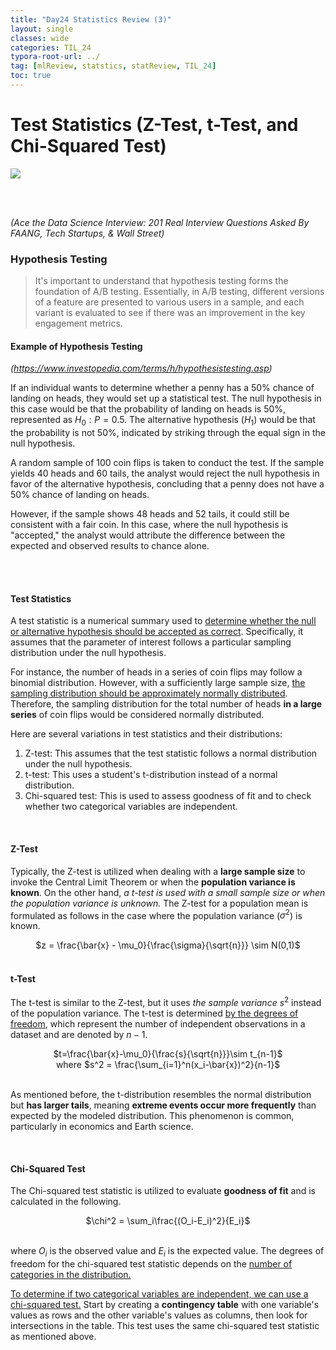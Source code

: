 ```yaml
---
title: "Day24 Statistics Review (3)"
layout: single
classes: wide
categories: TIL_24
typora-root-url: ../
tag: [mlReview, statstics, statReview, TIL_24]
toc: true 
---
```


# Test Statistics (Z-Test, t-Test, and Chi-Squared Test)

<img src="/blog/images/2024-06-19-TIL24_Day24/B9FF5BF4-EA91-4D12-ADC8-2A63E6A7371E.jpeg">

<br><br>

*(Ace the Data Science Interview: 201 Real Interview Questions Asked By FAANG, Tech Startups, & Wall Street)*

### Hypothesis Testing

> It's important to understand that hypothesis testing forms the foundation of A/B testing. Essentially, in A/B testing, different versions of a feature are presented to various users in a sample, and each variant is evaluated to see if there was an improvement in the key engagement metrics.

#### Example of Hypothesis Testing

<I>(https://www.investopedia.com/terms/h/hypothesistesting.asp)</I>

If an individual wants to determine whether a penny has a 50% chance of landing on heads, they would set up a statistical test. The null hypothesis in this case would be that the probability of landing on heads is 50%, represented as $H_0 : P = 0.5$. The alternative hypothesis ($H_1$) would be that the probability is not 50%, indicated by striking through the equal sign in the null hypothesis.

A random sample of 100 coin flips is taken to conduct the test. If the sample yields 40 heads and 60 tails, the analyst would reject the null hypothesis in favor of the alternative hypothesis, concluding that a penny does not have a 50% chance of landing on heads.

However, if the sample shows 48 heads and 52 tails, it could still be consistent with a fair coin. In this case, where the null hypothesis is "accepted," the analyst would attribute the difference between the expected and observed results to chance alone.

<br><Br>

#### Test Statistics

A test statistic is a numerical summary used to <u>determine whether the null or alternative hypothesis should be accepted as correct</u>. Specifically, it assumes that the parameter of interest follows a particular sampling distribution under the null hypothesis.

For instance, the number of heads in a series of coin flips may follow a binomial distribution. However, with a sufficiently large sample size, <u>the sampling distribution should be approximately normally distributed</u>. Therefore, the sampling distribution for the total number of heads **in a large series** of coin flips would be considered normally distributed.

Here are several variations in test statistics and their distributions:

1. Z-test: This assumes that the test statistic follows a normal distribution under the null hypothesis.
2. t-test: This uses a student's t-distribution instead of a normal distribution.
3. Chi-squared test: This is used to assess goodness of fit and to check whether two categorical variables are independent.

<Br>

#### Z-Test

Typically, the Z-test is utilized when dealing with a **large sample size** to invoke the Central Limit Theorem or when the **population variance is known**. On the other hand, *a t-test is used with a small sample size or when the population variance is unknown.* The Z-test for a population mean is formulated as follows in the case where the population variance ($\sigma^2$) is known. 

<center>
  $z = \frac{\bar{x} - \mu_0}{\frac{\sigma}{\sqrt{n}}} \sim N(0,1)$<br>
</center>

<br>

#### t-Test

The t-test is similar to the Z-test, but it uses *the sample variance* $s^2$ instead of the population variance. The t-test is determined <u>by the degrees of freedom</u>, which represent the number of independent observations in a dataset and are denoted by $n-1$.

<center>
  $t=\frac{\bar{x}-\mu_0}{\frac{s}{\sqrt{n}}}\sim t_{n-1}$ <br>
  where $s^2 = \frac{\sum_{i=1}^n(x_i-\bar{x})^2}{n-1}$ <br><br>
</center>

As mentioned before, the t-distribution resembles the normal distribution but **has larger tails**, meaning **extreme events occur more frequently** than expected by the modeled distribution. This phenomenon is common, particularly in economics and Earth science.

<br>

#### Chi-Squared Test

The Chi-squared test statistic is utilized to evaluate **goodness of fit** and is calculated in the following.

<center>
  $\chi^2 = \sum_i\frac{(O_i-E_i)^2}{E_i}$<br><br>
</center>

where $O_i$ is the observed value and $E_i$ is the expected value. The degrees of freedom for the chi-squared test statistic depends on the <u>number of categories in the distribution.</u>

<u>To determine if two categorical variables are independent, we can use a chi-squared test.</u> Start by creating a **contingency table** with one variable's values as rows and the other variable's values as columns, then look for intersections in the table. This test uses the same chi-squared test statistic as mentioned above.

<br><br>

